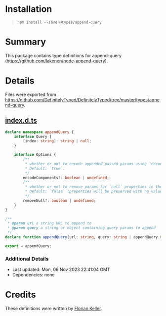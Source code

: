 # Installation
> `npm install --save @types/append-query`

# Summary
This package contains type definitions for append-query (https://github.com/lakenen/node-append-query).

# Details
Files were exported from https://github.com/DefinitelyTyped/DefinitelyTyped/tree/master/types/append-query.
## [index.d.ts](https://github.com/DefinitelyTyped/DefinitelyTyped/tree/master/types/append-query/index.d.ts)
````ts
declare namespace appendQuery {
    interface Query {
        [index: string]: string | null;
    }

    interface Options {
        /**
         * whether or not to encode appended passed params using `encodeURIComponent`.
         * Default: `true`.
         */
        encodeComponents?: boolean | undefined;
        /**
         * whether or not to remove params for `null` properties in the query object.
         * Default: `false` (properties will be preserved with no value).
         */
        removeNull?: boolean | undefined;
    }
}

/**
 * @param url a string URL to append to
 * @param query a string or object containing query params to append
 */
declare function appendQuery(url: string, query: string | appendQuery.Query, options?: appendQuery.Options): string;

export = appendQuery;

````

### Additional Details
 * Last updated: Mon, 06 Nov 2023 22:41:04 GMT
 * Dependencies: none

# Credits
These definitions were written by [Florian Keller](https://github.com/ffflorian).
